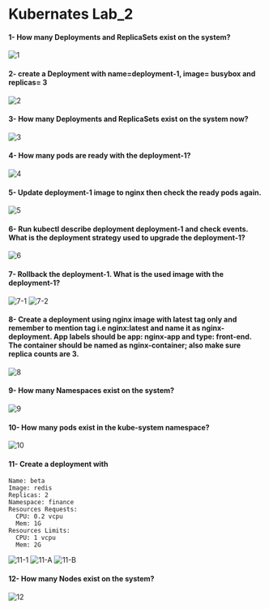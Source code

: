 # Kubernates Lab_2
#### 1- How many Deployments and ReplicaSets exist on the system?
![1](https://github.com/abd0Samy/Sprints_Tasks/assets/26736512/62b1c34f-4d2b-4c51-8caa-ae3faeac0774)
#### 2- create a Deployment with name=deployment-1, image= busybox and replicas= 3
![2](https://github.com/abd0Samy/Sprints_Tasks/assets/26736512/90c6e2ce-318f-464e-9ccc-e6a5fd54f577)
#### 3- How many Deployments and ReplicaSets exist on the system now?
![3](https://github.com/abd0Samy/Sprints_Tasks/assets/26736512/90a7f086-e9ae-44e6-b515-db08298ee6c2)
#### 4- How many pods are ready with the deployment-1?
![4](https://github.com/abd0Samy/Sprints_Tasks/assets/26736512/6794ec59-080f-4528-956d-934b028c8558)
#### 5- Update deployment-1 image to nginx then check the ready pods again.
![5](https://github.com/abd0Samy/Sprints_Tasks/assets/26736512/697f0c6c-bd19-460e-9bd2-7f5b351a3b46)
#### 6- Run kubectl describe deployment deployment-1 and check events. What is the deployment strategy used to upgrade the deployment-1?
![6](https://github.com/abd0Samy/Sprints_Tasks/assets/26736512/0f9af3c2-b20e-41a1-8d15-dcf2cfa12453)
#### 7- Rollback the deployment-1. What is the used image with the deployment-1?
![7-1](https://github.com/abd0Samy/Sprints_Tasks/assets/26736512/8cb5f106-0087-4fad-bd8f-a941d31a091d)
![7-2](https://github.com/abd0Samy/Sprints_Tasks/assets/26736512/898abba2-dfde-42db-9205-a295941bb073)
#### 8- Create a deployment using nginx image with latest tag only and remember to mention tag i.e nginx:latest and name it as nginx-deployment. App labels should be app: nginx-app and type: front-end. The container should be named as nginx-container; also make sure replica counts are 3.
![8](https://github.com/abd0Samy/Sprints_Tasks/assets/26736512/b37015a2-2d4d-4c5f-a7b1-66f9146c3851)
#### 9- How many Namespaces exist on the system?
![9](https://github.com/abd0Samy/Sprints_Tasks/assets/26736512/cfe984d4-e4bb-4ae1-a00c-81625fdc96de)
#### 10- How many pods exist in the kube-system namespace?
![10](https://github.com/abd0Samy/Sprints_Tasks/assets/26736512/29290d9d-a1f9-47d6-a881-bb609f53f3fa)
#### 11- Create a deployment with
```
Name: beta
Image: redis
Replicas: 2
Namespace: finance
Resources Requests:
  CPU: 0.2 vcpu
  Mem: 1G
Resources Limits:
  CPU: 1 vcpu
  Mem: 2G
```
![11-1](https://github.com/abd0Samy/Sprints_Tasks/assets/26736512/5adb0e68-2c57-478d-901d-3501ee84954d)
![11-A](https://github.com/abd0Samy/Sprints_Tasks/assets/26736512/235bdd06-bc07-4f67-bb1c-1a1becabef31)
![11-B](https://github.com/abd0Samy/Sprints_Tasks/assets/26736512/96192bec-f033-41b0-a207-ad0045d9d7a3)
#### 12- How many Nodes exist on the system?
![12](https://github.com/abd0Samy/Sprints_Tasks/assets/26736512/323e6666-6279-432d-8355-f651db1e1188)

